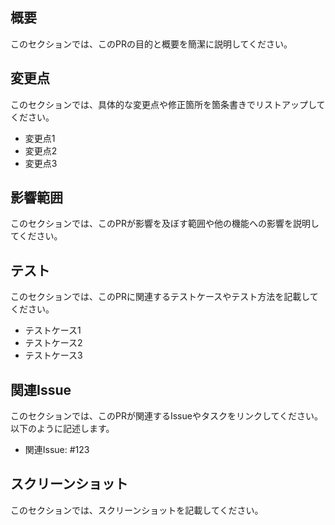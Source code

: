 ## 概要

このセクションでは、このPRの目的と概要を簡潔に説明してください。

## 変更点

このセクションでは、具体的な変更点や修正箇所を箇条書きでリストアップしてください。

- 変更点1
- 変更点2
- 変更点3

## 影響範囲

このセクションでは、このPRが影響を及ぼす範囲や他の機能への影響を説明してください。

## テスト

このセクションでは、このPRに関連するテストケースやテスト方法を記載してください。

- テストケース1
- テストケース2
- テストケース3

## 関連Issue

このセクションでは、このPRが関連するIssueやタスクをリンクしてください。以下のように記述します。

- 関連Issue: #123

## スクリーンショット

このセクションでは、スクリーンショットを記載してください。
